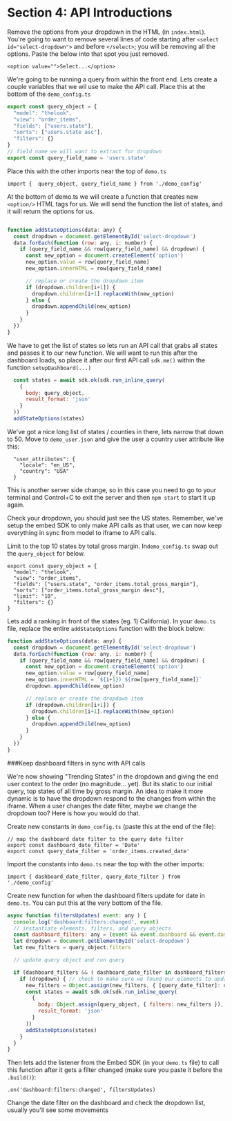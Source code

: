 # Section 4: API Introductions

Remove the options from your dropdown in the HTML (in `index.html`). You're going to want to remove several lines of code starting after `<select id="select-dropdown">` and before `</select>`; you will be removing all the options. Paste the below into that spot you just removed.

```
<option value="">Select...</option>
```


We're going to be running a query from within the front end. Lets create a couple variables that we wil use to make the API call. Place this at the bottom of the `demo_config.ts`

```js
export const query_object = {
  "model": "thelook",
  "view": "order_items",
  "fields": ["users.state"],
  "sorts": ["users.state asc"],
  "filters": {}
}
// field name we will want to extract for dropdown
export const query_field_name = 'users.state'
```

Place this with the other imports near the top of `demo.ts`

```
import {  query_object, query_field_name } from './demo_config'
```

At the bottom of demo.ts we will create a function that creates new `<option/>` HTML tags for us. We will send the function the list of states, and it will return the options for us.

```js

function addStateOptions(data: any) {
  const dropdown = document.getElementById('select-dropdown')
  data.forEach(function (row: any, i: number) {
    if (query_field_name && row[query_field_name] && dropdown) {
      const new_option = document.createElement('option')
      new_option.value = row[query_field_name]
      new_option.innerHTML = row[query_field_name]

      // replace or create the dropdown item
      if (dropdown.children[i+1]) {
        dropdown.children[i+1].replaceWith(new_option)
      } else {
        dropdown.appendChild(new_option)
      }
    }
  })
}
```

We have to get the list of states so lets run an API call that grabs all states and passes it to our new function. We will want to run this after the dashboard loads, so place it after our first API call `sdk.me()` within the function `setupDashboard(...)`

```js
  const states = await sdk.ok(sdk.run_inline_query(
    {
      body: query_object,
      result_format: 'json'
    }
  ))
  addStateOptions(states)
```

We've got a nice long list of states / counties in there, lets narrow that down to 50. Move to `demo_user.json` and give the user a country user attribute like this:

```
  "user_attributes": {
    "locale": "en_US",
    "country": "USA"
  }
```

This is another server side change, so in this case you need to go to your terminal and Control+C to exit the server and then `npm start` to start it up again.

Check your dropdown, you should just see the US states. Remember, we've setup the embed SDK to only make API calls as that user, we can now keep everything in sync from model to iframe to API calls.

Limit to the top 10 states by total gross margin. In`demo_config.ts` swap out the `query_object` for below.

```
export const query_object = {
  "model": "thelook",
  "view": "order_items",
  "fields": ["users.state", "order_items.total_gross_margin"],
  "sorts": ["order_items.total_gross_margin desc"],
  "limit": "10",
  "filters": {}
}
```

Lets add a ranking in front of the states (eg. 1) California). In your `demo.ts` file, replace the entire  `addStateOptions` function with the block below:

```js
function addStateOptions(data: any) {
  const dropdown = document.getElementById('select-dropdown')
  data.forEach(function (row: any, i: number) {
    if (query_field_name && row[query_field_name] && dropdown) {
      const new_option = document.createElement('option')
      new_option.value = row[query_field_name]
      new_option.innerHTML = `${i+1}) ${row[query_field_name]}`
      dropdown.appendChild(new_option)

      // replace or create the dropdown item
      if (dropdown.children[i+1]) {
        dropdown.children[i+1].replaceWith(new_option)
      } else {
        dropdown.appendChild(new_option)
      }
    }
  })
}
```

###Keep dashboard filters in sync with API calls

We're now showing "Trending States" in the dropdown and giving the end user context to the order (no magnitude... yet). But its static to our initial query, top states of all time by gross margin. An idea to make it more dynamic is to have the dropdown respond to the changes from within the iframe. When a user changes the date filter, maybe we change the dropdown too? Here is how you would do that.

Create new constants in `demo_config.ts` (paste this at the end of the file):

```
// map the dashboard date filter to the query date filter
export const dashboard_date_filter = 'Date'
export const query_date_filter = 'order_items.created_date'
```


Import the constants into `demo.ts` near the top with the other imports:

```
import { dashboard_date_filter, query_date_filter } from './demo_config'
```


Create new function for when the dashboard filters update for date in `demo.ts`. You can put this at the very bottom of the file.

```js
async function filtersUpdates( event: any ) {
  console.log('dashboard:filters:changed', event)
  // instantiate elements, filters, and query objects
  const dashboard_filters: any = (event && event.dashboard && event.dashboard.dashboard_filters) ? event.dashboard && event.dashboard.dashboard_filters : undefined
  let dropdown = document.getElementById('select-dropdown')
  let new_filters = query_object.filters

  // update query object and run query

  if (dashboard_filters && ( dashboard_date_filter in dashboard_filters ) ) { // check to make sure our filter is in the changed
    if (dropdown) { // check to make sure we found our elements to update/keep
      new_filters = Object.assign(new_filters, { [query_date_filter]: dashboard_filters[dashboard_date_filter] })
      const states = await sdk.ok(sdk.run_inline_query(
        {
          body: Object.assign(query_object, { filters: new_filters }),
          result_format: 'json'
        }
      ))
      addStateOptions(states)
    }
  }
}
```

Then lets add the listener from the Embed SDK (in your `demo.ts` file) to call this function after it gets a filter changed (make sure you paste it before the `.build()`):

```
.on('dashboard:filters:changed', filtersUpdates)
```

Change the date filter on the dashboard and check the dropdown list, usually you'll see some movements
